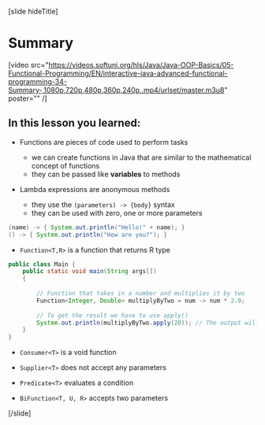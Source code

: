[slide hideTitle]

# Summary

[video src="https://videos.softuni.org/hls/Java/Java-OOP-Basics/05-Functional-Programming/EN/interactive-java-advanced-functional-programming-34-Summary-,1080p,720p,480p,360p,240p,.mp4/urlset/master.m3u8" poster="" /]

## In this lesson you learned:

- Functions are pieces of code used to perform tasks
    - we can create functions in Java that are similar to the mathematical concept of functions
    - they can be passed like **variables** to methods

- Lambda expressions are anonymous methods
    - they use the `(parameters) -> {body}` syntax
    - they can be used with zero, one or more parameters

```java
(name) -> { System.out.println("Hello!" + name); }
() -> { System.out.println("How are you?"); }
```

- `Function<T,R>` is a function that returns R type

```java
public class Main { 
    public static void main(String args[]) 
    { 
  
        // Function that takes in a number and multiplies it by two 
        Function<Integer, Double> multiplyByTwo = num -> num * 2.0; 
  
        // To get the result we have to use apply()
        System.out.println(multiplyByTwo.apply(20)); // The output will be 40
    } 
} 
```

- `Consumer<T>` is a void function

- `Supplier<T>` does not accept any parameters

- `Predicate<T>` evaluates a condition

- `BiFunction<T, U, R>` accepts two parameters


[/slide]
